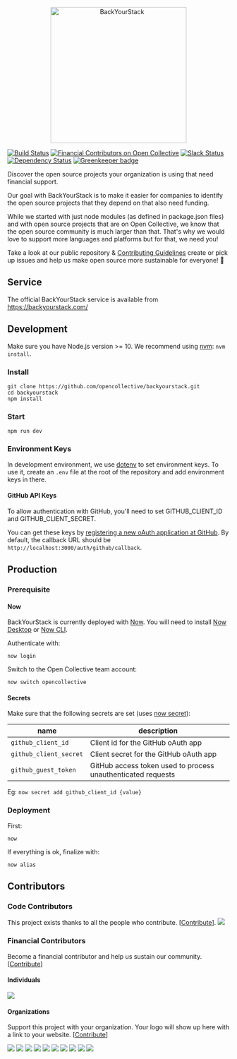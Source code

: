 <p align="center">
  <a href="https://backyourstack.com/"><img width="308" height="308" src="src/static/img/logo-og-1.png" alt="BackYourStack"></a>
</p>

[![Build Status](https://travis-ci.org/opencollective/backyourstack.svg?branch=master)](https://travis-ci.org/opencollective/backyourstack)
[![Financial Contributors on Open Collective](https://opencollective.com/backyourstack/all/badge.svg?label=financial+contributors)](https://opencollective.com/backyourstack) [![Slack Status](https://slack.opencollective.org/badge.svg)](https://slack.opencollective.org)
[![Dependency Status](https://david-dm.org/opencollective/backyourstack/status.svg)](https://david-dm.org/opencollective/backyourstack)
[![Greenkeeper badge](https://badges.greenkeeper.io/opencollective/backyourstack.svg)](https://greenkeeper.io/)

Discover the open source projects your organization is using that need financial support.

Our goal with BackYourStack is to make it easier for companies to identify the open source projects that they depend on that also need funding.

While we started with just node modules (as defined in package.json files) and with open source projects that are on Open Collective, we know that the open source community is much larger than that. That's why we would love to support more languages and platforms but for that, we need you!

Take a look at our public repository & [Contributing Guidelines](https://github.com/opencollective/backyourstack/blob/master/CONTRIBUTING.md) create or pick up issues and help us make open source more sustainable for everyone! 🙌

## Service

The official BackYourStack service is available from https://backyourstack.com/

## Development

Make sure you have Node.js version >= 10. We recommend using [nvm](https://github.com/creationix/nvm): `nvm install`.

### Install

```
git clone https://github.com/opencollective/backyourstack.git
cd backyourstack
npm install
```

### Start

`npm run dev`

### Environment Keys

In development environment, we use [dotenv](https://github.com/motdotla/dotenv) to set environment keys. To use it, create an `.env` file at the root of the repository and add environment keys in there.

#### GitHub API Keys

To allow authentication with GitHub, you'll need to set GITHUB_CLIENT_ID and GITHUB_CLIENT_SECRET.

You can get these keys by [registering a new oAuth application at GitHub](https://github.com/settings/applications/new). By default, the callback URL should be `http://localhost:3000/auth/github/callback`.

## Production

### Prerequisite

#### Now

BackYourStack is currently deployed with [Now](https://zeit.co/now). You will need to install [Now Desktop](https://github.com/zeit/now-desktop) or [Now CLI](https://github.com/zeit/now-cli).

Authenticate with:

`now login`

Switch to the Open Collective team account:

`now switch opencollective`

#### Secrets

Make sure that the following secrets are set (uses [now secret](https://zeit.co/docs/getting-started/secrets)):

| name                   | description                                                  |
| ---------------------- | ------------------------------------------------------------ |
| `github_client_id`     | Client id for the GitHub oAuth app                           |
| `github_client_secret` | Client secret for the GitHub oAuth app                       |
| `github_guest_token`   | GitHub access token used to process unauthenticated requests |

Eg: `now secret add github_client_id {value}`

### Deployment

First:

`now`

If everything is ok, finalize with:

`now alias`

## Contributors

### Code Contributors

This project exists thanks to all the people who contribute. [[Contribute](CONTRIBUTING.md)].
<a href="https://github.com/opencollective/backyourstack/graphs/contributors"><img src="https://opencollective.com/backyourstack/contributors.svg?width=890&button=false" /></a>

### Financial Contributors

Become a financial contributor and help us sustain our community. [[Contribute](https://opencollective.com/backyourstack/contribute)]

#### Individuals

<a href="https://opencollective.com/backyourstack"><img src="https://opencollective.com/backyourstack/individuals.svg?width=890"></a>

#### Organizations

Support this project with your organization. Your logo will show up here with a link to your website. [[Contribute](https://opencollective.com/backyourstack/contribute)]

<a href="https://opencollective.com/backyourstack/organization/0/website"><img src="https://opencollective.com/backyourstack/organization/0/avatar.svg"></a>
<a href="https://opencollective.com/backyourstack/organization/1/website"><img src="https://opencollective.com/backyourstack/organization/1/avatar.svg"></a>
<a href="https://opencollective.com/backyourstack/organization/2/website"><img src="https://opencollective.com/backyourstack/organization/2/avatar.svg"></a>
<a href="https://opencollective.com/backyourstack/organization/3/website"><img src="https://opencollective.com/backyourstack/organization/3/avatar.svg"></a>
<a href="https://opencollective.com/backyourstack/organization/4/website"><img src="https://opencollective.com/backyourstack/organization/4/avatar.svg"></a>
<a href="https://opencollective.com/backyourstack/organization/5/website"><img src="https://opencollective.com/backyourstack/organization/5/avatar.svg"></a>
<a href="https://opencollective.com/backyourstack/organization/6/website"><img src="https://opencollective.com/backyourstack/organization/6/avatar.svg"></a>
<a href="https://opencollective.com/backyourstack/organization/7/website"><img src="https://opencollective.com/backyourstack/organization/7/avatar.svg"></a>
<a href="https://opencollective.com/backyourstack/organization/8/website"><img src="https://opencollective.com/backyourstack/organization/8/avatar.svg"></a>
<a href="https://opencollective.com/backyourstack/organization/9/website"><img src="https://opencollective.com/backyourstack/organization/9/avatar.svg"></a>
